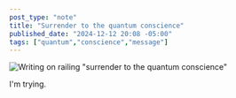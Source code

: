 ```yaml
---
post_type: "note" 
title: "Surrender to the quantum conscience"
published_date: "2024-12-12 20:08 -05:00"
tags: ["quantum","conscience","message"]
---
```


![Writing on railing "surrender to the quantum conscience"](http://cdn.lqdev.tech/files/images/surrender-quantum-conscience.jpg)

I'm trying.